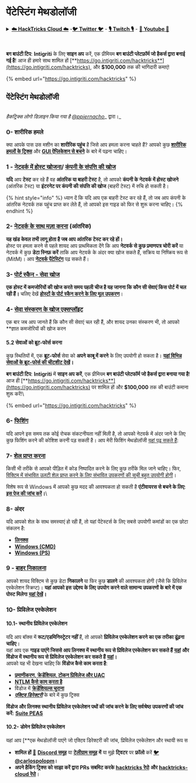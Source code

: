 # पेंटेस्टिंग मेथडोलॉजी

<details>

<summary><a href="https://cloud.hacktricks.xyz/pentesting-cloud/pentesting-cloud-methodology"><strong>☁️ HackTricks Cloud ☁️</strong></a> -<a href="https://twitter.com/hacktricks_live"><strong>🐦 Twitter 🐦</strong></a> - <a href="https://www.twitch.tv/hacktricks_live/schedule"><strong>🎙️ Twitch 🎙️</strong></a> - <a href="https://www.youtube.com/@hacktricks_LIVE"><strong>🎥 Youtube 🎥</strong></a></summary>

* क्या आप किसी **साइबर सुरक्षा कंपनी** में काम करते हैं? क्या आप अपनी **कंपनी को HackTricks में विज्ञापित करना चाहते हैं**? या क्या आपको **PEASS की नवीनतम संस्करण या HackTricks को PDF में डाउनलोड करने का उपयोग** करने की आवश्यकता है? [**सदस्यता योजनाएं**](https://github.com/sponsors/carlospolop) की जांच करें!
* [**The PEASS Family**](https://opensea.io/collection/the-peass-family) की खोज करें, हमारा एकल [**NFT**](https://opensea.io/collection/the-peass-family) संग्रह!
* [**आधिकारिक PEASS & HackTricks swag**](https://peass.creator-spring.com) प्राप्त करें
* **शामिल हों** [**💬**](https://emojipedia.org/speech-balloon/) [**Discord समूह**](https://discord.gg/hRep4RUj7f) या [**टेलीग्राम समूह**](https://t.me/peass) में या मुझे **Twitter** पर **फ़ॉलो** करें [**🐦**](https://github.com/carlospolop/hacktricks/tree/7af18b62b3bdc423e11444677a6a73d4043511e9/\[https:/emojipedia.org/bird/README.md)[**@carlospolopm**](https://twitter.com/hacktricks\_live)**.**
* **अपने हैकिंग ट्रिक्स को** [**hacktricks रेपो**](https://github.com/carlospolop/hacktricks) **और** [**hacktricks-cloud रेपो**](https://github.com/carlospolop/hacktricks-cloud) **में PR जमा करके साझा करें।**

</details>

<figure><img src="../.gitbook/assets/i3.png" alt=""><figcaption></figcaption></figure>

\
**बग बाउंटी टिप**: **Intigriti** के लिए **साइन अप** करें, एक प्रीमियम **बग बाउंटी प्लेटफ़ॉर्म जो हैकर्स द्वारा बनाई गई है**! आज ही हमारे साथ शामिल हों [**https://go.intigriti.com/hacktricks**](https://go.intigriti.com/hacktricks), और **$100,000** तक की भागिदारी कमाएं!

{% embed url="https://go.intigriti.com/hacktricks" %}

## पेंटेस्टिंग मेथडोलॉजी

<figure><img src="../.gitbook/assets/HACKTRICKS-logo.svg" alt=""><figcaption></figcaption></figure>

_हैकट्रिक्स लोगो डिज़ाइन किया गया है_ [_@ppiernacho_](https://www.instagram.com/ppieranacho/)_ द्वारा।_

### 0- शारीरिक हमले

क्या आपके पास उस मशीन का **शारीरिक पहुंच** है जिसे आप हमला करना चाहते हैं? आपको कुछ [**शारीरिक हमलों के ट्रिक्स**](../physical-attacks/physical-attacks.md) और [**GUI ऐप्लिकेशन से बचने**](../physical-attacks/escaping-from-gui-applications/) के बारे में पढ़ना चाहिए।

### 1 - [नेटवर्क में होस्ट खोजना](pentesting-network/#discovering-hosts)/ [कंपनी के संपत्ति की खोज](external-recon-methodology/)

**यदि** आप **टेस्ट** कर रहे हैं वह **आंतरिक या बाहरी टेस्ट** है, तो आपको **कंपनी के नेटवर्क में होस्ट खोजने** (आंतरिक टेस्ट) या **इंटरनेट पर कंपनी की संपत्ति की खोज** (बाहरी टेस्ट) में रुचि हो सकती है।

{% hint style="info" %}
ध्यान दें कि यदि आप एक बाहरी टेस्ट कर रहे हैं, तो जब आप कंपनी के आंतरिक नेटवर्क तक पहुंच प्राप्त कर लेते हैं, तो आपको इस गाइड को फिर से शुरू करना चाहिए।
{% endhint %}

### **2-** [**नेटवर्क के साथ मज़ा करना**](pentesting-network/) **(आंतरिक)**

**यह खंड केवल तभी लागू होता है जब आप आंतरिक टेस्ट कर रहे हों।**\
होस्ट पर हमला करने से पहले शायद आप प्राथमिकता देंगे कि आप **नेटवर्क से कुछ प्रमाणपत्र चोरी करें** या नेटवर्क में कुछ **डेटा स्निफ़ करें** ताकि आप नेटवर्क के अंदर क्या खोज सकते हैं, सक्रिय या निष्क्रिय रूप से (MitM)। आप [**नेटवर्क पेंटेस्टिंग**](pentesting-network/#sniffing) पढ़ सकते हैं।

### 3- [पोर्ट स्कैन - सेवा खोज](pentesting-network/#scanning-hosts)

**एक होस्ट में कमजोरियों की खोज करते समय पहली चीज है यह जानना कि कौन सी सेवाएं किस पोर्ट में चल रही हैं।** चलिए देखें [**होस्टों के पोर्ट स्कैन करने के लिए मूल उपकरण**](pentesting-network/#scanning-hosts)।

### **4-** [सेवा संस्करण के खोज एक्सप्लॉइट](search-exploits.md)

एक बार जब आप जानते हैं कि कौन सी सेवाएं चल रही हैं, और शायद उनका संस्करण भी, तो आपको **ज्ञात कमजोरियों की खोज करन
#### **5.2 सेवाओं को ब्रूट-फोर्स करना**

कुछ स्थितियों में, एक **ब्रूट-फोर्स** सेवा को **अपने काबू में करने** के लिए उपयोगी हो सकता है। [**यहां विभिन्न सेवाओं के ब्रूट-फोर्स की चीटशीट देखें**](brute-force.md)**।**

<img src="../.gitbook/assets/i3.png" alt="" data-size="original">\
**बग बाउंटी टिप**: **Intigriti** में **साइन अप करें**, एक प्रीमियम **बग बाउंटी प्लेटफॉर्म जो हैकर्स द्वारा बनाया गया है**! आज ही [**https://go.intigriti.com/hacktricks**](https://go.intigriti.com/hacktricks) पर शामिल हों और **$100,000** तक की बाउंटी कमाना शुरू करें!\\

{% embed url="https://go.intigriti.com/hacktricks" %}

### 6- [फिशिंग](phishing-methodology/)

यदि आपने इस समय तक कोई रोचक संकटनीयता नहीं मिली है, तो आपको नेटवर्क में अंदर जाने के लिए कुछ फिशिंग करने की कोशिश करनी पड़ सकती है। आप मेरी फिशिंग मेथडोलॉजी [यहां पढ़ सकते हैं](phishing-methodology/):

### **7-** [**शेल प्राप्त करना**](shells/)

किसी भी तरीके से आपको पीड़ित में कोड निष्पादित करने के लिए कुछ तरीके मिल जाने चाहिए। फिर, [विक्टिम में संभावित उलटी शेल प्राप्त करने के लिए संभावित उपकरणों की सूची बहुत उपयोगी होगी](shells/)।

विशेष रूप से Windows में आपको कुछ मदद की आवश्यकता हो सकती है **एंटीवायरस से बचने के लिए**: [**इस पेज की जांच करें**](../windows-hardening/av-bypass.md)**।**\\

### 8- अंदर

यदि आपको शेल के साथ समस्याएं हो रही हैं, तो यहां पेंटेस्टर्स के लिए सबसे उपयोगी कमांडों का एक छोटा संकलन है:

* [**लिनक्स**](../linux-hardening/useful-linux-commands/)
* [**Windows (CMD)**](../windows-hardening/basic-cmd-for-pentesters.md)
* [**Windows (PS)**](../windows-hardening/basic-powershell-for-pentesters/)

### **9 -** [**बाहर निकालना**](exfiltration.md)

आपको शायद विक्टिम से कुछ डेटा **निकालने** या फिर कुछ **डालने** की आवश्यकता होगी (जैसे कि प्रिविलेज एस्केलेशन स्क्रिप्ट)। **यहां आपको इस उद्देश्य के लिए उपयोग करने वाले सामान्य उपकरणों के बारे में एक पोस्ट मिलेगा** [**यहां देखें**](exfiltration.md)**।**

### **10- प्रिविलेज एस्केलेशन**

#### **10.1- स्थानीय प्रिविलेज एस्केलेशन**

यदि आप बॉक्स में **रूट/एडमिनिस्ट्रेटर नहीं** हैं, तो आपको **प्रिविलेज एस्केलेशन करने का एक तरीका ढूंढ़ना चाहिए**।\
यहां आप एक **गाइड पाएंगे जिससे आप लिनक्स में स्थानीय रूप से प्रिविलेज एस्केलेशन कर सकते हैं** [**यहां**](../linux-hardening/privilege-escalation/) **और विंडोज में स्थानीय रूप से प्रिविलेज एस्केलेशन कर सकते हैं** [**यहां**](../windows-hardening/windows-local-privilege-escalation/)**।**\
आपको यह भी देखना चाहिए कि **विंडोज कैसे काम करता है**:

* [**प्रमाणीकरण, क्रेडेंशियल, टोकन प्रिविलेज और UAC**](../windows-hardening/authentication-credentials-uac-and-efs.md)
* [**NTLM कैसे काम करता है**](../windows-hardening/ntlm/)
* विंडोज में [**क्रेडेंशियल्स चुराना**](broken-reference/)
* [_**एक्टिव डिरेक्टरी**_](../windows-hardening/active-directory-methodology/) के बारे में कुछ ट्रिक्स

**विंडोज और लिनक्स स्थानीय प्रिविलेज एस्केलेशन पथों की जांच करने के लिए सर्वश्रेष्ठ उपकरणों की जांच करें:** [**Suite PEAS**](https://github.com/carlospolop/privilege-escalation-awesome-scripts-suite)

#### **10.2- डोमेन प्रिविलेज एस्केलेशन**

यहां आप [**एक मेथडोलॉजी पाएंगे जो एक्टिव डिरेक्टरी की जांच, प्रिविलेज एस्केलेशन और स्थायी रूप स
* **शामिल हों** [**💬**](https://emojipedia.org/speech-balloon/) [**Discord समूह**](https://discord.gg/hRep4RUj7f) या [**टेलीग्राम समूह**](https://t.me/peass) **में** या मुझे **ट्विटर** पर **फ़ॉलो** करें [**🐦**](https://github.com/carlospolop/hacktricks/tree/7af18b62b3bdc423e11444677a6a73d4043511e9/\[https:/emojipedia.org/bird/README.md)[**@carlospolopm**](https://twitter.com/hacktricks\_live)**।**
* **अपने हैकिंग ट्रिक्स को साझा करें द्वारा PRs सबमिट करके** [**hacktricks रेपो**](https://github.com/carlospolop/hacktricks) **और** [**hacktricks-cloud रेपो**](https://github.com/carlospolop/hacktricks-cloud)।

</details>
